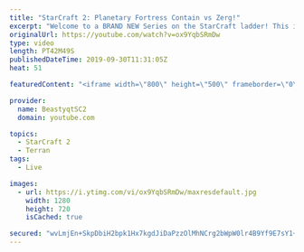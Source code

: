 ```yaml
---
title: "StarCraft 2: Planetary Fortress Contain vs Zerg!"
excerpt: "Welcome to a BRAND NEW Series on the StarCraft ladder! This is the \"Mass Marines to Grandmaster\" challenge, where the only attacking unit that I'm allowed to make is Marines - and that's it! I am allowed to make Medivacs just so that the gaemplay is not too monotonous, but I believe I could even make"
originalUrl: https://youtube.com/watch?v=ox9YqbSRmDw
type: video
length: PT42M49S
publishedDateTime: 2019-09-30T11:31:05Z
heat: 51

featuredContent: "<iframe width=\"800\" height=\"500\" frameborder=\"0\" src=\"https://www.youtube.com/embed/ox9YqbSRmDw\" allow=\"accelerometer; autoplay; encrypted-media; gyroscope; picture-in-picture\" allowfullscreen></iframe>"

provider:
  name: BeastyqtSC2
  domain: youtube.com

topics:
  - StarCraft 2
  - Terran
tags:
  - Live

images:
  - url: https://i.ytimg.com/vi/ox9YqbSRmDw/maxresdefault.jpg
    width: 1280
    height: 720
    isCached: true

secured: "wvLmjEn+SkpDbiH2bpk1Hx7kgdJiDaPzzOlMhNCrg2bWpW0lr4B9Yf9E7sY1+wl/NNzQSqDIKbAZ+NNIbrNtw4HuHPnA7ZT1cBoaMU1/HEcB9nksftQtifjR99uHDFnvTWMlsNVrZm/I7w0XwLToUKMwLM2xMeJ6hGLqpl9jf2PzpOIQNhnnzPVme5wbqBPa4QA9pizg7M/Ky2qOhHaZLvI6tJzUWSvSDNluxhyEXpL5T8/+FTsHYVAAnZX2tnrxfkV3mDu6d7HniulMv1aA4yEHtZ/aKfTGN3g+2Id5rAZ6QM2J2jEVJNOvmLuAh1tlvYIRiTZqxZkY6UZayg1PIw53JM8osY9boCCEk0n+gBEADJDZDN+ha25q6MOqjnqhfjx3s/On+Tjr6U2Rxj4QDN6unYGjkQ/eZN36iGqHawU=;0N7Fm+AYWowOrfCZ/4zS/A=="
---
```


